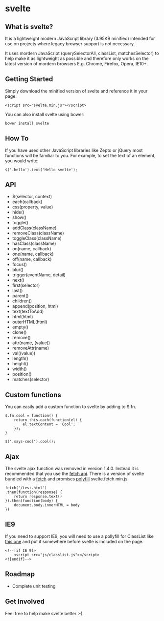 svelte
======================================

What is svelte?
---------------------

It is a lightweight modern JavaScript library (3.95KB minified) intended for use on projects where legacy browser support is not necessary.

It uses mordern JavaScript (querySelectorAll, classList, matchesSelector) to help make it as lightweight as possible and therefore only works on the latest version of mordern browsers E.g. Chrome, Firefox, Opera, IE10+.

Getting Started
---------------------

Simply download the minified version of svelte and reference it in your page.

	<script src="svelte.min.js"></script>

You can also install svelte using bower:

	bower install svelte	

How To
---------------------

If you have used other JavaScript libraries like Zepto or jQuery most functions will be familiar to you. For example, to set the text of an element, you would write:

	$('.hello').text('Hello svelte');

API
---------------------

* $(selector, context)
* each(callback)
* css(property, value)
* hide()
* show()
* toggle()
* addClass(className)
* removeClass(className)
* toggleClass(className)
* hasClass(className)
* on(name, callback)
* one(name, callback)
* off(name, callback)
* focus()
* blur()
* trigger(eventName, detail)
* next()
* first(selector)
* last()
* parent()
* children()
* append(position, html)
* text(textToAdd)
* html(html)
* outerHTML(html)
* empty()
* clone()
* remove()
* attr(name, (value))
* removeAttr(name)
* val((value))
* length()
* height()
* width()
* position()
* matches(selector)

Custom functions
---------------------

You can easily add a custom function to svelte by adding to $.fn.

	$.fn.cool = function() {
		return this.each(function(el) {
	    	el.textContent = 'Cool';
	    });
	}
	
	$('.says-cool').cool();	

Ajax	
---------------------

The svelte ajax function was removed in version 1.4.0. Instead it is recommended that you use the [fetch api](https://fetch.spec.whatwg.org/). There is a version of svelte bundled with a [fetch](https://github.com/github/fetch) and promises [polyfill](https://github.com/jakearchibald/es6-promise) svelte.fetch.min.js.

	fetch('/test.html')
	.then(function(response) {
		return response.text()
	}).then(function(body) {
		document.body.innerHTML = body
	})

IE9	
---------------------

If you need to support IE9, you will need to use a pollyfill for ClassList like [this one](https://github.com/remy/polyfills/blob/master/classList.js) and put it somewhere before svelte is included on the page.

	<!--[if IE 9]>
		<script src="js/classlist.js"></script>
	<![endif]-->

Roadmap
---------------------

* Complete unit testing

Get Involved
---------------------

Feel free to help make svelte better :-).